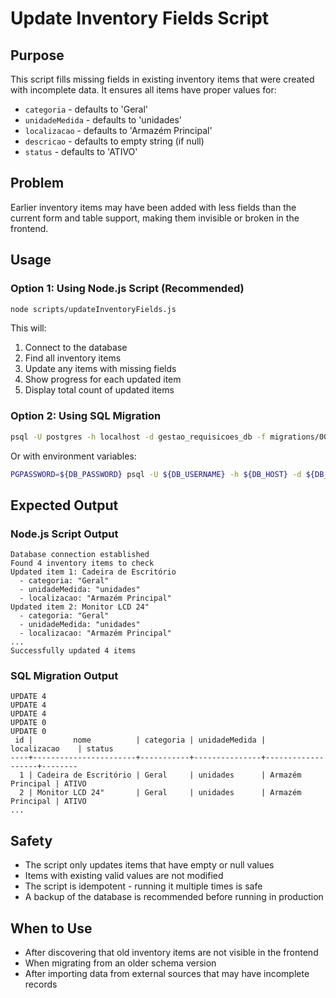 # Update Inventory Fields Script

## Purpose
This script fills missing fields in existing inventory items that were created with incomplete data. It ensures all items have proper values for:
- `categoria` - defaults to 'Geral'
- `unidadeMedida` - defaults to 'unidades'
- `localizacao` - defaults to 'Armazém Principal'
- `descricao` - defaults to empty string (if null)
- `status` - defaults to 'ATIVO'

## Problem
Earlier inventory items may have been added with less fields than the current form and table support, making them invisible or broken in the frontend.

## Usage

### Option 1: Using Node.js Script (Recommended)
```bash
node scripts/updateInventoryFields.js
```

This will:
1. Connect to the database
2. Find all inventory items
3. Update any items with missing fields
4. Show progress for each updated item
5. Display total count of updated items

### Option 2: Using SQL Migration
```bash
psql -U postgres -h localhost -d gestao_requisicoes_db -f migrations/0003_fill_missing_inventory_fields.sql
```

Or with environment variables:
```bash
PGPASSWORD=${DB_PASSWORD} psql -U ${DB_USERNAME} -h ${DB_HOST} -d ${DB_DATABASE} -f migrations/0003_fill_missing_inventory_fields.sql
```

## Expected Output

### Node.js Script Output
```
Database connection established
Found 4 inventory items to check
Updated item 1: Cadeira de Escritório
  - categoria: "Geral"
  - unidadeMedida: "unidades"
  - localizacao: "Armazém Principal"
Updated item 2: Monitor LCD 24"
  - categoria: "Geral"
  - unidadeMedida: "unidades"
  - localizacao: "Armazém Principal"
...
Successfully updated 4 items
```

### SQL Migration Output
```
UPDATE 4
UPDATE 4
UPDATE 4
UPDATE 0
UPDATE 0
 id |         nome          | categoria | unidadeMedida |    localizacao    | status 
----+-----------------------+-----------+---------------+-------------------+--------
  1 | Cadeira de Escritório | Geral     | unidades      | Armazém Principal | ATIVO
  2 | Monitor LCD 24"       | Geral     | unidades      | Armazém Principal | ATIVO
...
```

## Safety
- The script only updates items that have empty or null values
- Items with existing valid values are not modified
- The script is idempotent - running it multiple times is safe
- A backup of the database is recommended before running in production

## When to Use
- After discovering that old inventory items are not visible in the frontend
- When migrating from an older schema version
- After importing data from external sources that may have incomplete records
